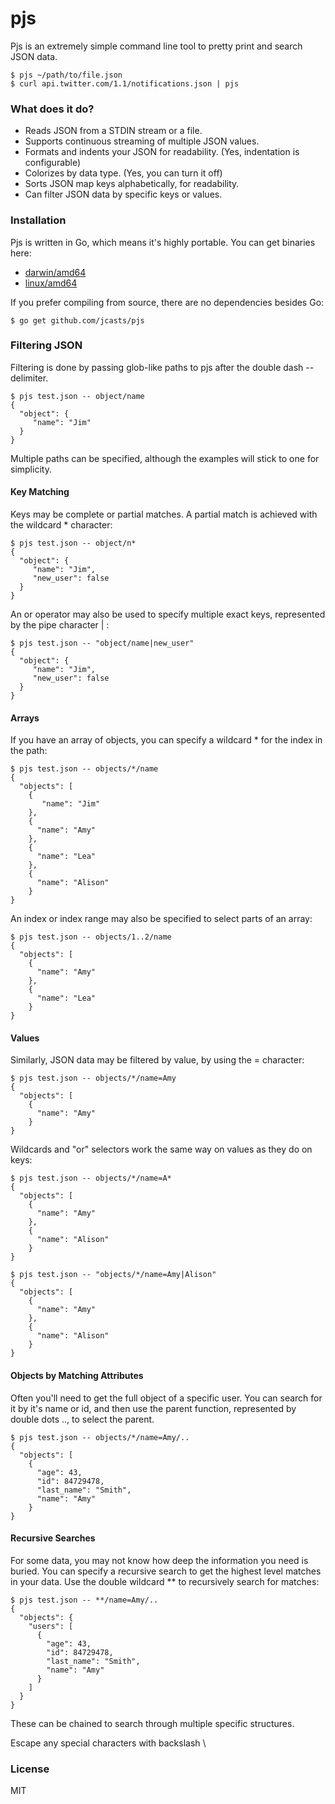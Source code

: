 # pjs
Pjs is an extremely simple command line tool to pretty print and search JSON data.

```
$ pjs ~/path/to/file.json
$ curl api.twitter.com/1.1/notifications.json | pjs
```

### What does it do?
* Reads JSON from a STDIN stream or a file.
* Supports continuous streaming of multiple JSON values.
* Formats and indents your JSON for readability. (Yes, indentation is configurable)
* Colorizes by data type. (Yes, you can turn it off)
* Sorts JSON map keys alphabetically, for readability.
* Can filter JSON data by specific keys or values.

### Installation
Pjs is written in Go, which means it's highly portable. You can get binaries here:

* [darwin/amd64](https://github.com/jcasts/pjs/blob/master/bin/darwin_amd64/pjs.zip?raw=true)
* [linux/amd64](https://github.com/jcasts/pjs/blob/master/bin/linux_amd64/pjs.zip?raw=true)

If you prefer compiling from source, there are no dependencies besides Go:

```
$ go get github.com/jcasts/pjs
```

### Filtering JSON
Filtering is done by passing glob-like paths to pjs after the double dash -- delimiter.

```
$ pjs test.json -- object/name
{
  "object": {
     "name": "Jim"
  }
}
```

Multiple paths can be specified, although the examples will stick to one for simplicity.

#### Key Matching
Keys may be complete or partial matches. A partial match is achieved with the wildcard * character:

```
$ pjs test.json -- object/n*
{
  "object": {
     "name": "Jim",
     "new_user": false
  }
}
```

An or operator may also be used to specify multiple exact keys, represented by the pipe character | :

```
$ pjs test.json -- "object/name|new_user"
{
  "object": {
     "name": "Jim",
     "new_user": false
  }
}
```

#### Arrays
If you have an array of objects, you can specify a wildcard * for the index in the path:

```
$ pjs test.json -- objects/*/name
{
  "objects": [
    {
       "name": "Jim"
    },
    {
      "name": "Amy"
    },
    {
      "name": "Lea"
    },
    {
      "name": "Alison"
    }
}
```

An index or index range may also be specified to select parts of an array:

```
$ pjs test.json -- objects/1..2/name
{
  "objects": [
    {
      "name": "Amy"
    },
    {
      "name": "Lea"
    }
}
```

#### Values
Similarly, JSON data may be filtered by value, by using the = character:

```
$ pjs test.json -- objects/*/name=Amy
{
  "objects": [
    {
      "name": "Amy"
    }
}
```

Wildcards and "or" selectors work the same way on values as they do on keys:

```
$ pjs test.json -- objects/*/name=A*
{
  "objects": [
    {
      "name": "Amy"
    },
    {
      "name": "Alison"
    }
}
```

```
$ pjs test.json -- "objects/*/name=Amy|Alison"
{
  "objects": [
    {
      "name": "Amy"
    },
    {
      "name": "Alison"
    }
}
```

#### Objects by Matching Attributes
Often you'll need to get the full object of a specific user. You can search for it by it's name or id, and then use the parent function, represented by double dots .., to select the parent.
```
$ pjs test.json -- objects/*/name=Amy/..
{
  "objects": [
    {
      "age": 43,
      "id": 84729478,
      "last_name": "Smith",
      "name": "Amy"
    }
}
```
 
#### Recursive Searches
For some data, you may not know how deep the information you need is buried. You can specify a recursive search to get the highest level matches in your data. Use the double wildcard ** to recursively search for matches:

```
$ pjs test.json -- **/name=Amy/..
{
  "objects": {
    "users": [
      {
        "age": 43,
        "id": 84729478,
        "last_name": "Smith",
        "name": "Amy"
      }
    ]
  }
}
```

These can be chained to search through multiple specific structures.

Escape any special characters with backslash \

### License
MIT
